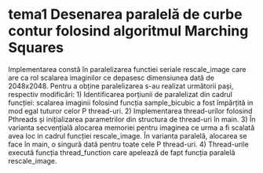# tema1 Desenarea paralelă de curbe contur folosind algoritmul Marching Squares

Implementarea constă în paralelizarea functiei seriale rescale_image 
care are ca rol scalarea imaginilor ce depasesc dimensiunea dată de 2048x2048.
Pentru a obține paralelizarea s-au realizat următorii pași, respectiv modificări:
    1) Identificarea porțiunii de paralelizat din cadrul funcției:
scalarea imaginii folosind funcția sample_bicubic a fost împărțită in mod egal 
tuturor celor P thread-uri.
    2) Implementarea thread-urilor folosind Pthreads și inițializarea parametrilor din structura de
thread-uri în main.
    3) În varianta secvențială alocarea memoriei pentru imaginea ce urma a fi
scalată avea loc in cadrul funcției rescale_image. În varianta paralelă, alocarea 
se face în main, o singură dată pentru toate cele P thread-uri.
    4) Thread-urile execută funcția thread_function care apelează de fapt
funcția paralelă rescale_image.
